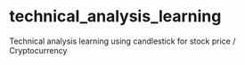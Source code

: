 # technical_analysis_learning
Technical analysis learning using candlestick for stock price / Cryptocurrency
